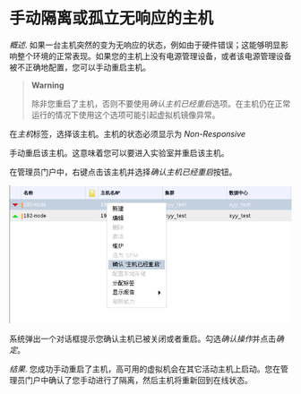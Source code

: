 # 手动隔离或孤立无响应的主机

*概述*.
如果一台主机突然的变为无响应的状态，例如由于硬件错误；这能够明显影响整个环境的正常表现。如果您的主机上没有电源管理设备，或者该电源管理设备被不正确地配置，您可以手动重启主机。

> **Warning**
>
> 除非您重启了主机，否则不要使用*确认主机已经重启*选项。在主机仍在正常运行的情况下使用这个选项可能引起虚拟机镜像异常。

在*主机*标签，选择该主机。主机的状态必须显示为 *Non-Responsive*

手动重启该主机。这意味着您可以要进入实验室并重启该主机。

在管理员门户中，右键点击该主机并选择*确认主机已经重启*按钮。

![主机右键菜单](../images/Hosts-Host_Right_Click_Menu.png)

系统弹出一个对话框提示您确认主机已被关闭或者重启。勾选*确认操作*并点击*确定*。

*结果*.
您成功手动重启了主机，高可用的虚拟机会在其它活动主机上启动。您在管理员门户中确认了您手动进行了隔离，然后主机将重新回到在线状态。


